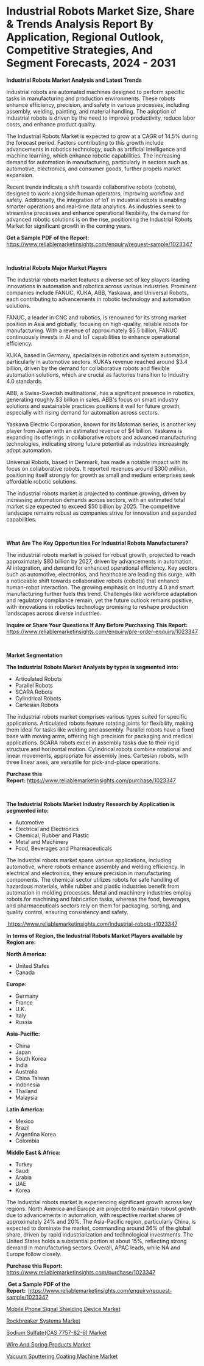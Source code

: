 <p><h1>Industrial Robots Market Size, Share & Trends Analysis Report By Application, Regional Outlook, Competitive Strategies, And Segment Forecasts, 2024 - 2031</h1></p><p><strong>Industrial Robots Market Analysis and Latest Trends</strong></p>
<p><p>Industrial robots are automated machines designed to perform specific tasks in manufacturing and production environments. These robots enhance efficiency, precision, and safety in various processes, including assembly, welding, painting, and material handling. The adoption of industrial robots is driven by the need to improve productivity, reduce labor costs, and enhance product quality.</p><p>The Industrial Robots Market is expected to grow at a CAGR of 14.5% during the forecast period. Factors contributing to this growth include advancements in robotics technology, such as artificial intelligence and machine learning, which enhance robotic capabilities. The increasing demand for automation in manufacturing, particularly in sectors such as automotive, electronics, and consumer goods, further propels market expansion. </p><p>Recent trends indicate a shift towards collaborative robots (cobots), designed to work alongside human operators, improving workflow and safety. Additionally, the integration of IoT in industrial robots is enabling smarter operations and real-time data analytics. As industries seek to streamline processes and enhance operational flexibility, the demand for advanced robotic solutions is on the rise, positioning the Industrial Robots Market for significant growth in the coming years.</p></p>
<p><strong>Get a Sample PDF of the Report:&nbsp;</strong> <a href="https://www.reliablemarketinsights.com/enquiry/request-sample/1023347?utm_campaign=1575&utm_medium=2&utm_source=Github&utm_content=ia&utm_term=12102024&utm_id=industrial-robots">https://www.reliablemarketinsights.com/enquiry/request-sample/1023347</a></p>
<p>&nbsp;</p>
<p><strong>Industrial Robots Major Market Players</strong></p>
<p><p>The industrial robots market features a diverse set of key players leading innovations in automation and robotics across various industries. Prominent companies include FANUC, KUKA, ABB, Yaskawa, and Universal Robots, each contributing to advancements in robotic technology and automation solutions.</p><p>FANUC, a leader in CNC and robotics, is renowned for its strong market position in Asia and globally, focusing on high-quality, reliable robots for manufacturing. With a revenue of approximately $5.5 billion, FANUC continuously invests in AI and IoT capabilities to enhance operational efficiency.</p><p>KUKA, based in Germany, specializes in robotics and system automation, particularly in automotive sectors. KUKA’s revenue reached around $3.4 billion, driven by the demand for collaborative robots and flexible automation solutions, which are crucial as factories transition to Industry 4.0 standards.</p><p>ABB, a Swiss-Swedish multinational, has a significant presence in robotics, generating roughly $3 billion in sales. ABB's focus on smart industry solutions and sustainable practices positions it well for future growth, especially with rising demand for automation across sectors.</p><p>Yaskawa Electric Corporation, known for its Motoman series, is another key player from Japan with an estimated revenue of $4 billion. Yaskawa is expanding its offerings in collaborative robots and advanced manufacturing technologies, indicating strong future potential as industries increasingly adopt automation.</p><p>Universal Robots, based in Denmark, has made a notable impact with its focus on collaborative robots. It reported revenues around $300 million, positioning itself strongly for growth as small and medium enterprises seek affordable robotic solutions. </p><p>The industrial robots market is projected to continue growing, driven by increasing automation demands across sectors, with an estimated total market size expected to exceed $50 billion by 2025. The competitive landscape remains robust as companies strive for innovation and expanded capabilities.</p></p>
<p>&nbsp;</p>
<p><strong>What Are The Key Opportunities For Industrial Robots Manufacturers?</strong></p>
<p><p>The industrial robots market is poised for robust growth, projected to reach approximately $80 billion by 2027, driven by advancements in automation, AI integration, and demand for enhanced operational efficiency. Key sectors such as automotive, electronics, and healthcare are leading this surge, with a noticeable shift towards collaborative robots (cobots) that enhance human-robot interaction. The growing emphasis on Industry 4.0 and smart manufacturing further fuels this trend. Challenges like workforce adaptation and regulatory compliance remain, yet the future outlook remains positive, with innovations in robotics technology promising to reshape production landscapes across diverse industries.</p></p>
<p><strong>Inquire or Share Your Questions If Any Before Purchasing This Report:</strong> <a href="https://www.reliablemarketinsights.com/enquiry/pre-order-enquiry/1023347?utm_campaign=1575&utm_medium=2&utm_source=Github&utm_content=ia&utm_term=12102024&utm_id=industrial-robots">https://www.reliablemarketinsights.com/enquiry/pre-order-enquiry/1023347</a></p>
<p>&nbsp;</p>
<p><strong>Market Segmentation</strong></p>
<p><strong>The Industrial Robots Market Analysis by types is segmented into:</strong></p>
<p><ul><li>Articulated Robots</li><li>Parallel Robots</li><li>SCARA Robots</li><li>Cylindrical Robots</li><li>Cartesian Robots</li></ul></p>
<p><p>The industrial robots market comprises various types suited for specific applications. Articulated robots feature rotating joints for flexibility, making them ideal for tasks like welding and assembly. Parallel robots have a fixed base with moving arms, offering high precision for packaging and medical applications. SCARA robots excel in assembly tasks due to their rigid structure and horizontal motion. Cylindrical robots combine rotational and linear movements, appropriate for assembly lines. Cartesian robots, with three linear axes, are versatile for pick-and-place operations.</p></p>
<p><strong>Purchase this Report:&nbsp;</strong><a href="https://www.reliablemarketinsights.com/purchase/1023347?utm_campaign=1575&utm_medium=2&utm_source=Github&utm_content=ia&utm_term=12102024&utm_id=industrial-robots">https://www.reliablemarketinsights.com/purchase/1023347</a></p>
<p>&nbsp;</p>
<p><strong>The Industrial Robots Market Industry Research by Application is segmented into:</strong></p>
<p><ul><li>Automotive</li><li>Electrical and Electronics</li><li>Chemical, Rubber and Plastic</li><li>Metal and Machinery</li><li>Food, Beverages and Pharmaceuticals</li></ul></p>
<p><p>The industrial robots market spans various applications, including automotive, where robots enhance assembly and welding efficiency. In electrical and electronics, they ensure precision in manufacturing components. The chemical sector utilizes robots for safe handling of hazardous materials, while rubber and plastic industries benefit from automation in molding processes. Metal and machinery industries employ robots for machining and fabrication tasks, whereas the food, beverages, and pharmaceuticals sectors rely on them for packaging, sorting, and quality control, ensuring consistency and safety.</p></p>
<p><a href="https://www.reliablemarketinsights.com/industrial-robots-r1023347?utm_campaign=1575&utm_medium=2&utm_source=Github&utm_content=ia&utm_term=12102024&utm_id=industrial-robots">&nbsp;https://www.reliablemarketinsights.com/industrial-robots-r1023347</a></p>
<p><strong>In terms of Region, the Industrial Robots Market Players available by Region are:</strong></p>
<p>
    <p> <strong> North America: </strong>
        <ul>
            <li>United States</li>
            <li>Canada</li>
        </ul>
        </p> 
    <p> <strong> Europe: </strong>
        <ul>
            <li>Germany</li>
            <li>France</li>
            <li>U.K.</li>
            <li>Italy</li>
            <li>Russia</li>
        </ul>
        </p> 
    <p> <strong> Asia-Pacific: </strong>
        <ul>
            <li>China</li>
            <li>Japan</li>
            <li>South Korea</li>
            <li>India</li>
            <li>Australia</li>
            <li>China Taiwan</li>
            <li>Indonesia</li>
            <li>Thailand</li>
            <li>Malaysia</li>
        </ul>
        </p> 
    <p> <strong> Latin America: </strong>
        <ul>
            <li>Mexico</li>
            <li>Brazil</li>
            <li>Argentina Korea</li>
            <li>Colombia</li>
        </ul>
        </p> 
    <p> <strong> Middle East & Africa: </strong>
        <ul>
            <li>Turkey</li>
            <li>Saudi</li>
            <li>Arabia</li>
            <li>UAE</li>
            <li>Korea</li>
        </ul>
    </p>
    </p>
<p><p>The industrial robots market is experiencing significant growth across key regions. North America and Europe are projected to maintain robust growth due to advancements in automation, with respective market shares of approximately 24% and 20%. The Asia-Pacific region, particularly China, is expected to dominate the market, commanding around 36% of the global share, driven by rapid industrialization and technological investments. The United States holds a substantial portion at about 15%, reflecting strong demand in manufacturing sectors. Overall, APAC leads, while NA and Europe follow closely.</p></p>
<p><strong>Purchase this Report: </strong><a href="https://www.reliablemarketinsights.com/purchase/1023347?utm_campaign=1575&utm_medium=2&utm_source=Github&utm_content=ia&utm_term=12102024&utm_id=industrial-robots">https://www.reliablemarketinsights.com/purchase/1023347</a></p>
<p>&nbsp;<strong>Get a Sample PDF of the Report:&nbsp;&nbsp;</strong><a href="https://www.reliablemarketinsights.com/enquiry/request-sample/1023347?utm_campaign=1575&utm_medium=2&utm_source=Github&utm_content=ia&utm_term=12102024&utm_id=industrial-robots">https://www.reliablemarketinsights.com/enquiry/request-sample/1023347</a></p>
<p><strong></strong></p>
<p><p><a href="https://github.com/maq4brod/Market-Research-Report-List-1/blob/main/mobile-phone-signal-shielding-device-market.md?utm_campaign=1575&utm_medium=2&utm_source=Github&utm_content=ia&utm_term=12102024&utm_id=industrial-robots">Mobile Phone Signal Shielding Device Market</a></p><p><a href="https://www.linkedin.com/pulse/rockbreaker-systems-market-industry-landscape-growth-trajectories-8iune?utm_campaign=1575&utm_medium=2&utm_source=Github&utm_content=ia&utm_term=12102024&utm_id=industrial-robots">Rockbreaker Systems Market</a></p><p><a href="https://www.linkedin.com/pulse/sodium-sulfatecas-7757-82-6-market-share-new-trends-analysis-r1b8f?utm_campaign=1575&utm_medium=2&utm_source=Github&utm_content=ia&utm_term=12102024&utm_id=industrial-robots">Sodium Sulfate(CAS 7757-82-6) Market</a></p><p><a href="https://github.com/kimhelmer83/Market-Research-Report-List-1/blob/main/wire-and-spring-products-market.md?utm_campaign=1575&utm_medium=2&utm_source=Github&utm_content=ia&utm_term=12102024&utm_id=industrial-robots">Wire And Spring Products Market</a></p><p><a href="https://www.linkedin.com/pulse/global-vacuum-sputtering-coating-machine-market-trends-analysis-41dwe?utm_campaign=1575&utm_medium=2&utm_source=Github&utm_content=ia&utm_term=12102024&utm_id=industrial-robots">Vacuum Sputtering Coating Machine Market</a></p></p>